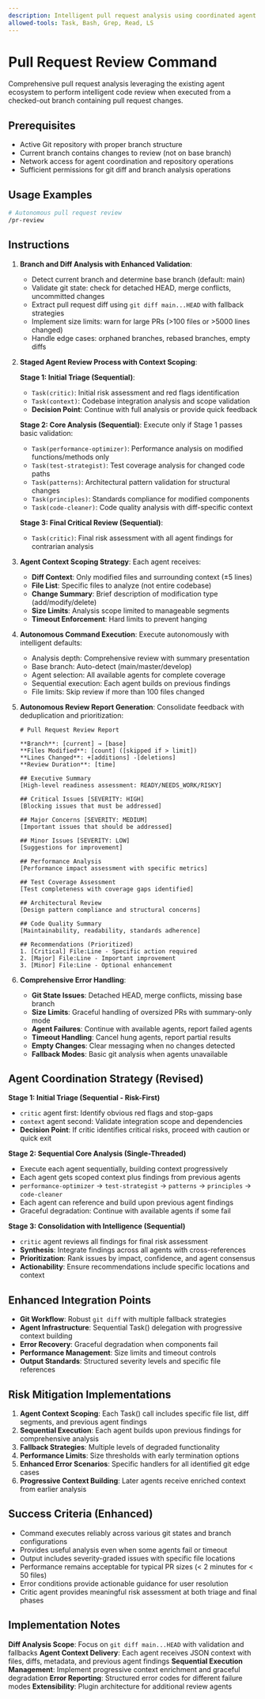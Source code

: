 ```yaml
---
description: Intelligent pull request analysis using coordinated agent workflows for comprehensive code review.
allowed-tools: Task, Bash, Grep, Read, LS
---
```


# Pull Request Review Command

Comprehensive pull request analysis leveraging the existing agent ecosystem to perform intelligent code review when executed from a checked-out branch containing pull request changes.

## Prerequisites

- Active Git repository with proper branch structure
- Current branch contains changes to review (not on base branch)
- Network access for agent coordination and repository operations
- Sufficient permissions for git diff and branch analysis operations

## Usage Examples

```bash
# Autonomous pull request review
/pr-review
```

## Instructions

1. **Branch and Diff Analysis with Enhanced Validation**:
   - Detect current branch and determine base branch (default: main)
   - Validate git state: check for detached HEAD, merge conflicts, uncommitted changes
   - Extract pull request diff using `git diff main...HEAD` with fallback strategies
   - Implement size limits: warn for large PRs (>100 files or >5000 lines changed)
   - Handle edge cases: orphaned branches, rebased branches, empty diffs

2. **Staged Agent Review Process with Context Scoping**:

   **Stage 1: Initial Triage (Sequential)**:
   - `Task(critic)`: Initial risk assessment and red flags identification
   - `Task(context)`: Codebase integration analysis and scope validation
   - **Decision Point**: Continue with full analysis or provide quick feedback

   **Stage 2: Core Analysis (Sequential)**:
   Execute only if Stage 1 passes basic validation:
   - `Task(performance-optimizer)`: Performance analysis on modified functions/methods only
   - `Task(test-strategist)`: Test coverage analysis for changed code paths
   - `Task(patterns)`: Architectural pattern validation for structural changes
   - `Task(principles)`: Standards compliance for modified components
   - `Task(code-cleaner)`: Code quality analysis with diff-specific context

   **Stage 3: Final Critical Review (Sequential)**:
   - `Task(critic)`: Final risk assessment with all agent findings for contrarian analysis

3. **Agent Context Scoping Strategy**:
   Each agent receives:
   - **Diff Context**: Only modified files and surrounding context (±5 lines)
   - **File List**: Specific files to analyze (not entire codebase)
   - **Change Summary**: Brief description of modification type (add/modify/delete)
   - **Size Limits**: Analysis scope limited to manageable segments
   - **Timeout Enforcement**: Hard limits to prevent hanging

4. **Autonomous Command Execution**:
   Execute autonomously with intelligent defaults:
   - Analysis depth: Comprehensive review with summary presentation
   - Base branch: Auto-detect (main/master/develop)
   - Agent selection: All available agents for complete coverage
   - Sequential execution: Each agent builds on previous findings
   - File limits: Skip review if more than 100 files changed

5. **Autonomous Review Report Generation**:
   Consolidate feedback with deduplication and prioritization:

   ```
   # Pull Request Review Report

   **Branch**: [current] → [base]
   **Files Modified**: [count] ([skipped if > limit])
   **Lines Changed**: +[additions] -[deletions]
   **Review Duration**: [time]

   ## Executive Summary
   [High-level readiness assessment: READY/NEEDS_WORK/RISKY]

   ## Critical Issues [SEVERITY: HIGH]
   [Blocking issues that must be addressed]

   ## Major Concerns [SEVERITY: MEDIUM]
   [Important issues that should be addressed]

   ## Minor Issues [SEVERITY: LOW]
   [Suggestions for improvement]

   ## Performance Analysis
   [Performance impact assessment with specific metrics]

   ## Test Coverage Assessment
   [Test completeness with coverage gaps identified]

   ## Architectural Review
   [Design pattern compliance and structural concerns]

   ## Code Quality Summary
   [Maintainability, readability, standards adherence]

   ## Recommendations (Prioritized)
   1. [Critical] File:Line - Specific action required
   2. [Major] File:Line - Important improvement
   3. [Minor] File:Line - Optional enhancement
   ```

6. **Comprehensive Error Handling**:
   - **Git State Issues**: Detached HEAD, merge conflicts, missing base branch
   - **Size Limits**: Graceful handling of oversized PRs with summary-only mode
   - **Agent Failures**: Continue with available agents, report failed agents
   - **Timeout Handling**: Cancel hung agents, report partial results
   - **Empty Changes**: Clear messaging when no changes detected
   - **Fallback Modes**: Basic git analysis when agents unavailable

## Agent Coordination Strategy (Revised)

**Stage 1: Initial Triage (Sequential - Risk-First)**
- `critic` agent first: Identify obvious red flags and stop-gaps
- `context` agent second: Validate integration scope and dependencies
- **Decision Point**: If critic identifies critical risks, proceed with caution or quick exit

**Stage 2: Sequential Core Analysis (Single-Threaded)**
- Execute each agent sequentially, building context progressively
- Each agent gets scoped context plus findings from previous agents
- `performance-optimizer` → `test-strategist` → `patterns` → `principles` → `code-cleaner`
- Each agent can reference and build upon previous agent findings
- Graceful degradation: Continue with available agents if some fail

**Stage 3: Consolidation with Intelligence (Sequential)**
- `critic` agent reviews all findings for final risk assessment
- **Synthesis**: Integrate findings across all agents with cross-references
- **Prioritization**: Rank issues by impact, confidence, and agent consensus
- **Actionability**: Ensure recommendations include specific locations and context

## Enhanced Integration Points

- **Git Workflow**: Robust `git diff` with multiple fallback strategies
- **Agent Infrastructure**: Sequential Task() delegation with progressive context building
- **Error Recovery**: Graceful degradation when components fail
- **Performance Management**: Size limits and timeout controls
- **Output Standards**: Structured severity levels and specific file references

## Risk Mitigation Implementations

1. **Agent Context Scoping**: Each Task() call includes specific file list, diff segments, and previous agent findings
2. **Sequential Execution**: Each agent builds upon previous findings for comprehensive analysis
3. **Fallback Strategies**: Multiple levels of degraded functionality
4. **Performance Limits**: Size thresholds with early termination options
5. **Enhanced Error Scenarios**: Specific handlers for all identified git edge cases
6. **Progressive Context Building**: Later agents receive enriched context from earlier analysis

## Success Criteria (Enhanced)

- Command executes reliably across various git states and branch configurations
- Provides useful analysis even when some agents fail or timeout
- Output includes severity-graded issues with specific file locations
- Performance remains acceptable for typical PR sizes (< 2 minutes for < 50 files)
- Error conditions provide actionable guidance for user resolution
- Critic agent provides meaningful risk assessment at both triage and final phases

## Implementation Notes

**Diff Analysis Scope**: Focus on `git diff main...HEAD` with validation and fallbacks
**Agent Context Delivery**: Each agent receives JSON context with files, diffs, metadata, and previous agent findings
**Sequential Execution Management**: Implement progressive context enrichment and graceful degradation
**Error Reporting**: Structured error codes for different failure modes
**Extensibility**: Plugin architecture for additional review agents

